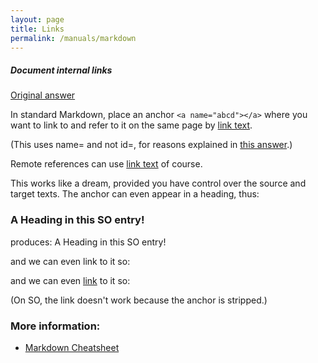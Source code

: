 ```yaml
---
layout: page
title: Links
permalink: /manuals/markdown
---
```


##### Document internal links

[Original answer](https://stackoverflow.com/questions/6695439/how-to-link-to-a-named-anchor-in-multimarkdown)

In standard Markdown, place an anchor `<a name="abcd"></a>` 
where you want to link to and refer to it on the same page by [link text](#abcd).

(This uses name= and not id=, for reasons explained in [this answer](https://stackoverflow.com/questions/5319754/cross-reference-named-anchor-in-markdown/7335259#7335259).)

Remote references can use [link text](http://...#abcd) of course.

This works like a dream, provided you have control over the source and target texts. 
The anchor can even appear in a heading, thus:

### <a name="head1234"></a>A Heading in this SO entry!

produces:
A Heading in this SO entry!

and we can even link to it so:

and we can even [link](#head1234) to it so:

(On SO, the link doesn't work because the anchor is stripped.)


### More information:
* [Markdown Cheatsheet](https://github.com/adam-p/markdown-here/wiki/Markdown-Cheatsheet#html)
